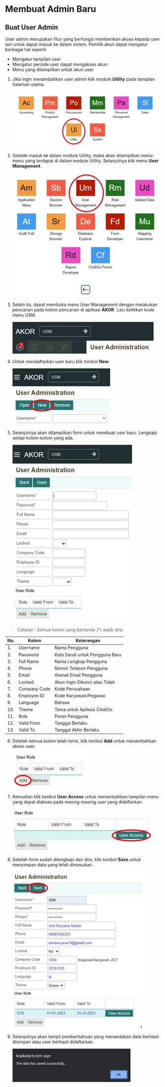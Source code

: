 # Membuat Admin Baru

## Buat User Admin
User admin merupakan fitur yang berfungsi memberikan akses kepada user lain untuk dapat masuk ke dalam sistem. Pemilik akun dapat mengatur berbagai hal seperti:

* Mengatur tampilan user
* Mengatur periode user dapat mengakses akun
* Menu yang ditampilkan untuk akun user

1. Jika ingin menambahkan user admin klik module **Utility** pada tampilan halaman utama.

    ![1](/dokumentasi-akor/buat-user-admin/1.png)


2. Setelah masuk ke dalam module Utility, maka akan ditampilkan menu-menu yang terdapat di dalam module Utility. Selanjutnya klik menu **User Management**.

    ![2](/dokumentasi-akor/buat-user-admin/2.png)


3. Selain itu, dapat membuka menu User Management dengan melakukan pencarian pada kolom pencarian di aplikasi **AKOR**. Lalu ketikkan kode menu USM.

    ![3](/dokumentasi-akor/buat-user-admin/3.png)


4. Untuk mendaftarkan user baru klik tombol **New**. 

    ![4](/dokumentasi-akor/buat-user-admin/4.png)


5. Selanjutnya akan ditampilkan form untuk membuat user baru. Lengkapi setiap kolom-kolom yang ada. 

    ![5](/dokumentasi-akor/buat-user-admin/5.png)


> Catatan : Semua kolom yang bertanda (*) wajib diisi


| No. | Kolom          | Keterangan                                      |
|-----|----------------|-------------------------------------------------|
| 1.  | Username       | Nama Pengguna                                   |
| 2.  | Password       | Kata Sandi untuk Pengguna Baru                 |
| 3.  | Full Name       | Nama Lengkap Pengguna                           |
| 4.  | Phone           | Nomor Telepon Pengguna                          |
| 5.  | Email           | Alamat Email Pengguna                           |
| 6.  | Locked          | Akun Ingin Dikunci atau Tidak                  |
| 7.  | Company Code    | Kode Perusahaan                                 |
| 8.  | Employee ID     | Kode Karyawan/Pegawai                           |
| 9.  | Language        | Bahasa                                          |
| 10. | Theme           | Tema untuk Aplikasi ClodiOs                    |
| 11. | Role            | Peran Pengguna                                  |
| 12. | Valid From      | Tanggal Berlaku                                |
| 13. | Valid To        | Tanggal Akhir Berlaku                           |

6. Setelah semua kolom telah terisi, klik tombol **Add** untuk menambahkan akses user. 

    ![6](/dokumentasi-akor/buat-user-admin/6.png)

7. Kemudian klik tombol **User Access** untuk menambahkan tampilan menu yang dapat diakses pada masing-masing user yang didaftarkan. 

    ![7](/dokumentasi-akor/buat-user-admin/7.png)

8. Setelah form sudah dilengkapi dan diisi, klik tombol **Save** untuk menyimpan data yang telah dimasukan.

    ![8](/dokumentasi-akor/buat-user-admin/8.png)

9. Selanjutnya akan tampil pemberitahuan yang menandakan data berhasil disimpan atau user berhasil didaftarkan.

    ![9](/dokumentasi-akor/buat-user-admin/9.png)